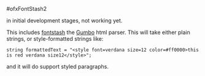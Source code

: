 #ofxFontStash2

in initial development stages, not working yet.

This includes [fontstash](https://github.com/memononen/fontstash) the [Gumbo](https://github.com/google/gumbo-parser) html parser. This will take either plain strings, or style-formatted strings like:

```
string formattedText = "<style font=verdana size=12 color=#ff0000>this is red verdana size12</style>";

```

and it will do support styled paragraphs.

